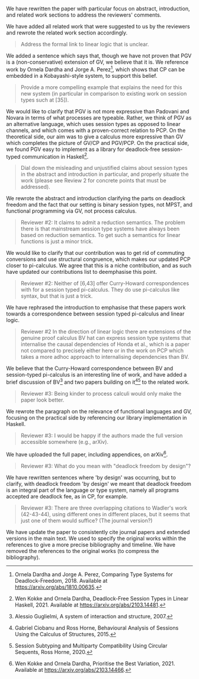 We have rewritten the paper with particular focus on abstract, introduction, and related work sections to address the reviewers' comments.

We have added all related work that were suggested to us by the reviewers and rewrote the related work section accordingly.

> Address the formal link to linear logic that is unclear.

We added a sentence which says that, though we have not proven that PGV is a (non-conservative) extension of GV, we believe that it is. We reference work by Ornela Dardha and Jorge A. Perez[^1], which shows that CP can be embedded in a Kobayashi-style system, to support this belief.

> Provide a more compelling example that explains the need for this new system (in particular in comparison to existing work on session types such at [35]).

We would like to clarify that PGV is not more expressive than Padovani and Novara in terms of what processes are typeable. Rather, we think of PGV as an alternative language, which uses session types as opposed to linear channels, and which comes with a proven-correct relation to PCP. On the theoretical side, our aim was to give a calculus more expressive than GV which completes the picture of GV/CP and PGV/PCP. On the practical side, we found PGV easy to implement as a library for deadlock-free session-typed communication in Haskell[^2].

> Dial down the misleading and unjustified claims about session types in the abstract and introduction in particular, and properly situate the work (please see Review 2 for concrete points that must be addressed).

We rewrote the abstract and introduction clarifying the parts on deadlock freedom and the fact that our setting is binary session types, not MPST, and functional programming via GV, not process calculus.

> Reviewer #2: It claims to admit a reduction semantics. The problem there is that mainstream session type systems have always been based on reduction semantics. To get such a semantics for linear functions is just a minor trick.

We would like to clarify that our contribution was to get rid of commuting conversions and use structural congruence, which makes our updated PCP closer to pi-calculus. We agree that this is a niche contribution, and as such have updated our contributions list to deemphasise this point.

> Reviewer #2: Neither of [6,43] offer Curry-Howard correspondences with for a session typed pi-calculus. They do use pi-calculus like syntax, but that is just a trick.

We have rephrased the introduction to emphasise that these papers work towards a correspondence between session typed pi-calculus and linear logic.

> Reviewer #2 In the direction of linear logic there are extensions of the genuine proof calculus BV hat can express session type systems that internalise the causal dependencies of Honda et al., which is a paper not compared to precisely either here or in the work on PCP which takes a more adhoc approach to internalising dependencies than BV.

We believe that the Curry-Howard correspondence between BV and session-typed pi-calculus is an interesting line of work, and have added a brief discussion of BV[^3] and two papers building on it[^4][^5] to the related work.

> Reviewer #3: Being kinder to process calculi would only make the paper look better.

We rewrote the paragraph on the relevance of functional languages and GV, focusing on the practical side by referencing our library implementation in Haskell.

> Reviewer #3: I would be happy if the authors made the full version accessible somewhere (e.g., arXiv).

We have uploaded the full paper, including appendices, on arXiv[^6].

> Reviewer #3: What do you mean with "deadlock freedom by design"?

We have rewritten sentences where 'by design' was occurring, but to clarify, with deadlock freedom 'by design' we meant that deadlock freedom is an integral part of the language or type system, namely all programs accepted are deadlock fee, as in CP, for example.

> Reviewer #3: There are three overlapping citations to Wadler's work (42-43-44), using different ones in different places, but it seems that just one of them would suffice? (The journal version?)

We have update the paper to consistently cite journal papers and extended versions in the main text. We used to specify the original works within the references to give a more precise bibliography and timeline. We have removed the references to the original works (to compress the bibliography).

[^1]: Ornela Dardha and Jorge A. Perez, Comparing Type Systems for Deadlock-Freedom, 2018. Available at <https://arxiv.org/abs/1810.00635>.
[^2]: Wen Kokke and Ornela Dardha, Deadlock-Free Session Types in Linear Haskell, 2021. Available at <https://arxiv.org/abs/2103.14481>.
[^3]: Alessio Guglielmi, A system of interaction and structure, 2007.
[^4]: Gabriel Ciobanu and Ross Horne, Behavioural Analysis of Sessions Using the Calculus of Structures, 2015.
[^5]: Session Subtyping and Multiparty Compatibility Using Circular Sequents, Ross Horne, 2020.
[^6]: Wen Kokke and Ornela Dardha, Prioritise the Best Variation, 2021. Available at <https://arxiv.org/abs/2103.14466>.
